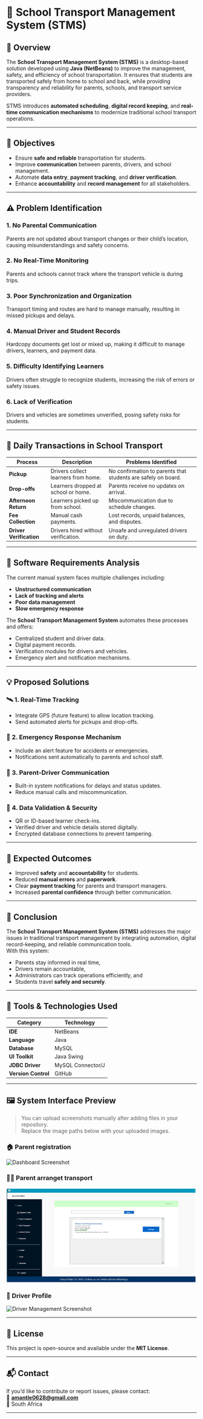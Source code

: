# 🚌 School Transport Management System (STMS)

## 📘 Overview

The **School Transport Management System (STMS)** is a desktop-based solution developed using **Java (NetBeans)** to improve the management, safety, and efficiency of school transportation. It ensures that students are transported safely from home to school and back, while providing transparency and reliability for parents, schools, and transport service providers.

STMS introduces **automated scheduling**, **digital record keeping**, and **real-time communication mechanisms** to modernize traditional school transport operations.

---

## 🎯 Objectives

- Ensure **safe and reliable** transportation for students.  
- Improve **communication** between parents, drivers, and school management.  
- Automate **data entry**, **payment tracking**, and **driver verification**.  
- Enhance **accountability** and **record management** for all stakeholders.  

---

## ⚠️ Problem Identification

### 1. No Parental Communication
Parents are not updated about transport changes or their child’s location, causing misunderstandings and safety concerns.

### 2. No Real-Time Monitoring
Parents and schools cannot track where the transport vehicle is during trips.

### 3. Poor Synchronization and Organization
Transport timing and routes are hard to manage manually, resulting in missed pickups and delays.

### 4. Manual Driver and Student Records
Hardcopy documents get lost or mixed up, making it difficult to manage drivers, learners, and payment data.

### 5. Difficulty Identifying Learners
Drivers often struggle to recognize students, increasing the risk of errors or safety issues.

### 6. Lack of Verification
Drivers and vehicles are sometimes unverified, posing safety risks for students.

---

## 💼 Daily Transactions in School Transport

| Process | Description | Problems Identified |
|----------|--------------|--------------------|
| **Pickup** | Drivers collect learners from home. | No confirmation to parents that students are safely on board. |
| **Drop-offs** | Learners dropped at school or home. | Parents receive no updates on arrival. |
| **Afternoon Return** | Learners picked up from school. | Miscommunication due to schedule changes. |
| **Fee Collection** | Manual cash payments. | Lost records, unpaid balances, and disputes. |
| **Driver Verification** | Drivers hired without verification. | Unsafe and unregulated drivers on duty. |

---

## 🧩 Software Requirements Analysis

The current manual system faces multiple challenges including:
- **Unstructured communication**
- **Lack of tracking and alerts**
- **Poor data management**
- **Slow emergency response**

The **School Transport Management System** automates these processes and offers:
- Centralized student and driver data.
- Digital payment records.
- Verification modules for drivers and vehicles.
- Emergency alert and notification mechanisms.

---

## 💡 Proposed Solutions

### 🛰️ 1. Real-Time Tracking
- Integrate GPS (future feature) to allow location tracking.  
- Send automated alerts for pickups and drop-offs.  

### 🚨 2. Emergency Response Mechanism
- Include an alert feature for accidents or emergencies.  
- Notifications sent automatically to parents and school staff.  

### 💬 3. Parent-Driver Communication
- Built-in system notifications for delays and status updates.  
- Reduce manual calls and miscommunication.  

### 🔐 4. Data Validation & Security
- QR or ID-based learner check-ins.  
- Verified driver and vehicle details stored digitally.  
- Encrypted database connections to prevent tampering.  

---

## 🧠 Expected Outcomes

- Improved **safety** and **accountability** for students.  
- Reduced **manual errors** and **paperwork**.  
- Clear **payment tracking** for parents and transport managers.  
- Increased **parental confidence** through better communication.  

---

## 🏁 Conclusion

The **School Transport Management System (STMS)** addresses the major issues in traditional transport management by integrating automation, digital record-keeping, and reliable communication tools.  
With this system:
- Parents stay informed in real time,  
- Drivers remain accountable,  
- Administrators can track operations efficiently, and  
- Students travel **safely and securely**.

---

## 🧰 Tools & Technologies Used

| Category | Technology |
|-----------|-------------|
| **IDE** | NetBeans |
| **Language** | Java |
| **Database** | MySQL |
| **UI Toolkit** | Java Swing |
| **JDBC Driver** | MySQL Connector/J |
| **Version Control** | GitHub |

---

## 🖼️ System Interface Preview

> You can upload screenshots manually after adding files in your repository.  
> Replace the image paths below with your uploaded images.

### 🏠 Parent registration
![Dashboard Screenshot](regster.png)

### 👩‍🏫 Parent arranget transport
![Parent View Screenshot](arrange.png)

### 🚗 Driver Profile
![Driver Management Screenshot](driver.png)

---

## 🪪 License

This project is open-source and available under the **MIT License**.

---

## 📬 Contact

If you’d like to contribute or report issues, please contact:  
📧 **amantle0628@gmail.com**  
📍 South Africa

---

